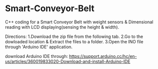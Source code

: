 # Smart-Conveyor-Belt
C++ coding for a Smart Conveyor Belt with weight sensors & Dimensional reading with LCD displaying(sensing the height & width).

Directions:
1.Download the zip file from the following tab.
2.Go to the dowloaded location & Extract the files to a folder.
3.Open the INO file through 'Arduino IDE' application.

download Arduino IDE through: https://support.arduino.cc/hc/en-us/articles/360019833020-Download-and-install-Arduino-IDE
